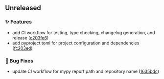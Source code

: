 ## Unreleased

### ✨ Features

- add CI workflow for testing, type checking, changelog generation, and release ([c203fe6](https://github.com/m/mgjho/bias_scan_py/commit/c203fe68eeb16cd59cb12a3cbe66e7d6e2ed242c))
- add pyproject.toml for project configuration and dependencies ([fc203ed](https://github.com/m/mgjho/bias_scan_py/commit/fc203ede8a07e6236011c14c5f4a99b18359e4ee))

### 🐞 Bug Fixes

- update CI workflow for mypy report path and repository name ([1635bdc](https://github.com/m/mgjho/bias_scan_py/commit/1635bdcae2ce039a77e60354988e5e4c819d2501))
